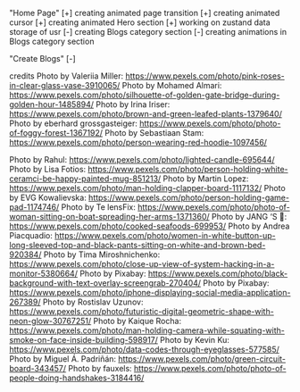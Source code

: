 "Home Page"
[+] creating animated page transition
[+] creating animated cursor
[+] creating animated Hero section
[+] working on zustand data storage of usr
[-] creating Blogs category section
[-] creating animations in Blogs category section

"Create Blogs"
[-]

credits
Photo by Valeriia Miller: https://www.pexels.com/photo/pink-roses-in-clear-glass-vase-3910065/
Photo by Mohamed Almari: https://www.pexels.com/photo/silhouette-of-golden-gate-bridge-during-golden-hour-1485894/
Photo by Irina Iriser: https://www.pexels.com/photo/brown-and-green-leafed-plants-1379640/
Photo by eberhard grossgasteiger: https://www.pexels.com/photo/photo-of-foggy-forest-1367192/
Photo by Sebastiaan Stam: https://www.pexels.com/photo/person-wearing-red-hoodie-1097456/

Photo by Rahul: https://www.pexels.com/photo/lighted-candle-695644/
Photo by Lisa Fotios: https://www.pexels.com/photo/person-holding-white-ceramci-be-happy-painted-mug-851213/
Photo by Martin Lopez: https://www.pexels.com/photo/man-holding-clapper-board-1117132/
Photo by EVG Kowalievska: https://www.pexels.com/photo/person-holding-game-pad-1174746/
Photo by Te lensFix: https://www.pexels.com/photo/photo-of-woman-sitting-on-boat-spreading-her-arms-1371360/
Photo by JANG ‘S 🍂: https://www.pexels.com/photo/cooked-seafoods-699953/
Photo by Andrea Piacquadio: https://www.pexels.com/photo/women-in-white-button-up-long-sleeved-top-and-black-pants-sitting-on-white-and-brown-bed-920384/
Photo by Tima Miroshnichenko: https://www.pexels.com/photo/close-up-view-of-system-hacking-in-a-monitor-5380664/
Photo by Pixabay: https://www.pexels.com/photo/black-background-with-text-overlay-screengrab-270404/
Photo by Pixabay: https://www.pexels.com/photo/iphone-displaying-social-media-application-267389/
Photo by Rostislav Uzunov: https://www.pexels.com/photo/futuristic-digital-geometric-shape-with-neon-glow-30767251/
Photo by Kaique Rocha: https://www.pexels.com/photo/man-holding-camera-while-squating-with-smoke-on-face-inside-building-598917/
Photo by Kevin Ku: https://www.pexels.com/photo/data-codes-through-eyeglasses-577585/
Photo by Miguel Á. Padriñán: https://www.pexels.com/photo/green-circuit-board-343457/
Photo by fauxels: https://www.pexels.com/photo/photo-of-people-doing-handshakes-3184416/
